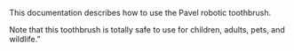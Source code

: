 This documentation describes how to use the Pavel robotic 
toothbrush.

Note that this toothbrush is totally safe to 
use for children, adults, pets, and wildlife.”
